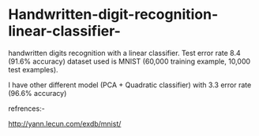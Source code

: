 # Handwritten-digit-recognition-linear-classifier-

handwritten digits recognition with a linear classifier. 
Test error rate 8.4 (91.6% accuracy)
dataset used is MNIST (60,000 training example, 10,000 test examples). 

I have other different model (PCA + Quadratic classifier) with 3.3 error rate (96.6% accuracy)

refrences:-

http://yann.lecun.com/exdb/mnist/
